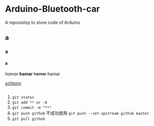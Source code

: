 # Arduino-Bluetooth-car
A reposistoy to store code of Arduino

## a
### a
#### a

*hamar* **hamar** ~~hamar~~ hamar

[schtonn](https://schtonn.github.io)

![]()

1. `git status`
2. `git add ** or -A`
3. `git commit -m "**"`
4. `git push github` 不成功就用 `git push --set-upstream github master`
5. `git pull github`